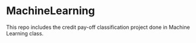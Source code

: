 # MachineLearning
This repo includes the credit pay-off classification project done in Machine Learning class.
